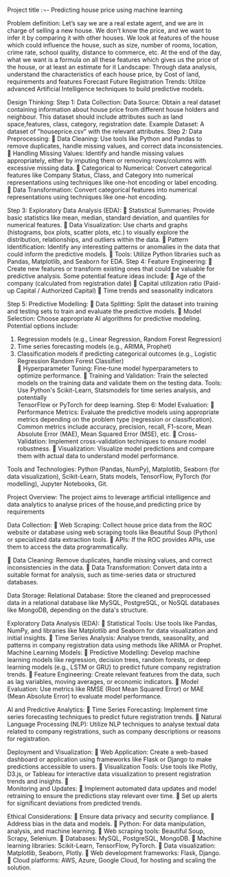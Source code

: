 
Project title :¬- Predicting house price  using                                    machine learning 

Problem definition:
Let’s say we are a real estate agent, and we are in charge of selling a new house. We don’t know the price, and we want to infer it by comparing it with other houses. We look at features of the house which could influence the house, such as size, number of rooms, location, crime rate, school quality, distance to commerce, etc. At the end of the day, what we want is a formula on all these features which gives us the price of the house, or at least an estimate for it
  Landscape: Through data analysis, understand the characteristics of each house price, by
Cost of land, requirements and features
Forecast Future Registration Trends: Utilize advanced Artificial Intelligence techniques to build predictive models.


Design Thinking:
Step 1: Data Collection:
Data Source: Obtain a real dataset containing information about house price from different house holders and neighbour. This dataset should include attributes such as land space,features, class, category, registration date.
Example Dataset: A dataset of "houseprice.csv" with the relevant attributes.
Step 2: Data Preprocessing:
	Data Cleaning: Use tools like Python and Pandas to remove duplicates, handle missing values, and correct data inconsistencies.
	Handling Missing Values: Identify and handle missing values appropriately, either by imputing them or removing rows/columns with excessive missing data.
	Categorical to Numerical: Convert categorical features like Company Status, Class, and Category into numerical representations using techniques like one-hot encoding or label encoding.
	Data Transformation: Convert categorical features into numerical representations using techniques like one-hot encoding.


Step 3: Exploratory Data Analysis (EDA):
	Statistical Summaries: Provide basic statistics like mean, median, standard deviation, and quantiles for numerical features.
	Data Visualization: Use charts and graphs (histograms, box plots, scatter plots, etc.) to visually explore the distribution, relationships, and outliers within the data.
	Pattern Identification: Identify any interesting patterns or anomalies in the data that could inform the predictive models. 
	Tools: Utilize Python libraries such as Pandas, Matplotlib, and Seaborn for EDA.
Step 4: Feature Engineering:
	Create new features or transform existing ones that could be valuable for predictive analysis. Some potential feature ideas include:
	Age of the company (calculated from registration date)
	Capital utilization ratio (Paid-up Capital / Authorized Capital)
	Time trends and seasonality indicators
 
Step 5: Predictive Modelling:
	Data Splitting: Split the dataset into training and testing sets to train and evaluate the predictive models.
	Model Selection: Choose appropriate AI algorithms for predictive modeling. Potential options include:
1.	Regression models (e.g., Linear Regression, Random Forest Regression)
2.	Time series forecasting models (e.g., ARIMA, Prophet)
3.	Classification models if predicting categorical outcomes (e.g., Logistic 
                              Regression Random Forest Classifier)         
	Hyperparameter Tuning: Fine-tune model hyperparameters to optimize performance.
	Training and Validation: Train the selected models on the training data and validate them on the testing data.
           Tools: Use Python's Scikit-Learn, Statsmodels for time series analysis, and potentially            
            TensorFlow or PyTorch for deep learning.
Step 6: Model Evaluation:
	Performance Metrics: Evaluate the predictive models using appropriate metrics depending on the problem type (regression or classification). Common metrics include accuracy, precision, recall, F1-score, Mean Absolute Error (MAE), Mean Squared Error (MSE), etc.
	Cross-Validation: Implement cross-validation techniques to ensure model robustness.
	Visualization: Visualize model predictions and compare them with actual data to understand model performance.

Tools and Technologies:
Python (Pandas, NumPy), Matplotlib, Seaborn (for data visualization), Scikit-Learn, Stats models, TensorFlow, PyTorch (for modelling), Jupyter Notebooks, Git. 

Project Overview:
The project aims to leverage artificial intelligence and data analytics to analyse prices of the house,and predicting price by requirements

Data Collection:
	Web Scraping: Collect house price data from the ROC website or database using web scraping tools like Beautiful Soup (Python) or specialized data extraction tools.
	APIs: If the ROC provides APIs, use them to access the data programmatically.
 
 
	Data Cleaning: Remove duplicates, handle missing values, and correct inconsistencies in the data.
	Data Transformation: Convert data into a suitable format for analysis, such as time-series data or structured databases.

Data Storage:
   Relational Database: Store the cleaned and preprocessed data in a relational database like MySQL, PostgreSQL, or NoSQL databases like MongoDB, depending on the data's structure.
 
 Exploratory Data Analysis (EDA):
	Statistical Tools: Use tools like Pandas, NumPy, and libraries like Matplotlib and Seaborn for data visualization and initial insights.
	Time Series Analysis: Analyse trends, seasonality, and patterns in company registration data using methods like ARIMA or Prophet.
 Machine Learning Models:
	Predictive Modelling: Develop machine learning models like regression, decision trees, random forests, or deep learning models (e.g., LSTM or GRU) to predict future company registration trends.
	Feature Engineering: Create relevant features from the data, such as lag variables, moving averages, or economic indicators.
	Model Evaluation: Use metrics like RMSE (Root Mean Squared Error) or MAE (Mean Absolute Error) to evaluate model performance.

 AI and Predictive Analytics: 
	Time Series Forecasting: Implement time series forecasting techniques to predict future registration trends.
	Natural Language Processing (NLP): Utilize NLP techniques to analyse textual data related to company registrations, such as company descriptions or reasons for registration.
 
 Deployment and Visualization: 
	Web Application: Create a web-based dashboard or application using frameworks like Flask or Django to make predictions accessible to users.
	Visualization Tools: Use tools like Plotly, D3.js, or Tableau for interactive data visualization to present registration trends and insights.
	
 Monitoring and Updates:
	Implement automated data updates and model retraining to ensure the predictions stay relevant over time.
	Set up alerts for significant deviations from predicted trends.

 Ethical Considerations: 
	Ensure data privacy and security compliance.
	Address bias in the data and models.
	Python: For data manipulation, analysis, and machine learning.
	Web scraping tools: Beautiful Soup, Scrapy, Selenium.
	Databases: MySQL, PostgreSQL, MongoDB.
	Machine learning libraries: Scikit-Learn, TensorFlow, PyTorch.
	Data visualization: Matplotlib, Seaborn, Plotly.
	Web development frameworks: Flask, Django.
	Cloud platforms: AWS, Azure, Google Cloud, for hosting and scaling the solution.

        








	
